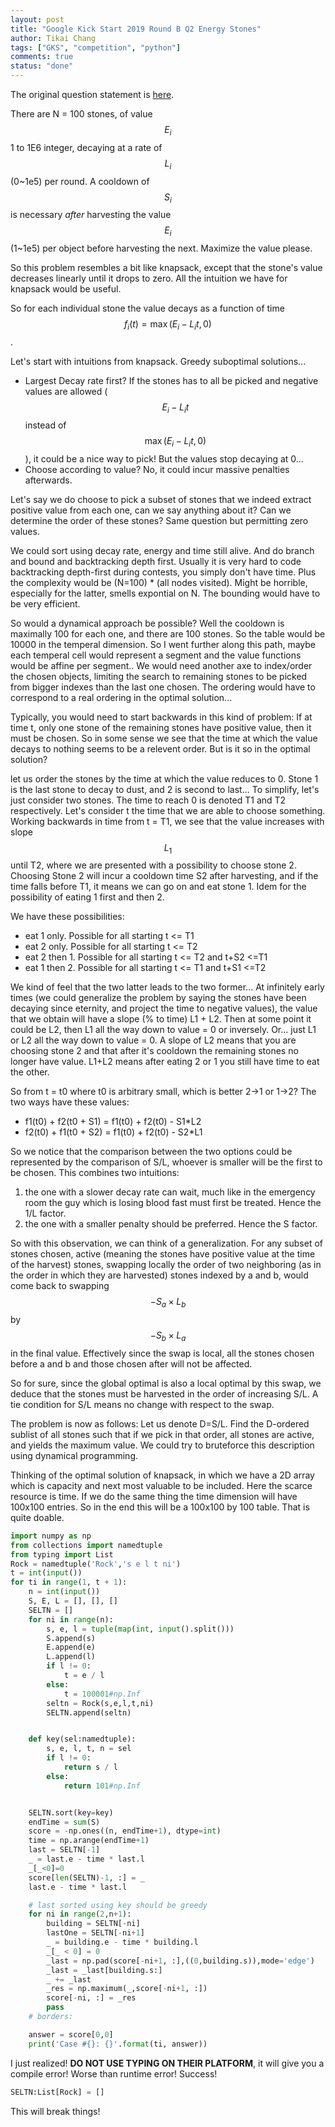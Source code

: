 ```yaml
---
layout: post
title: "Google Kick Start 2019 Round B Q2 Energy Stones"
author: Tikai Chang
tags: ["GKS", "competition", "python"]
comments: true
status: "done"
---
```


The original question statement is [here](https://codingcompetitions.withgoogle.com/kickstart/round/0000000000050eda/00000000001198c3).

There are N = 100 stones, of value $$E_i$$ 1 to 1E6 integer, decaying at a rate of $$L_i$$ (0~1e5) per round. A cooldown of $$S_i$$ is necessary *after* harvesting the value $$E_i$$ (1~1e5) per object before harvesting the next. Maximize the value please.

So this problem resembles a bit like knapsack, except that the stone's value decreases linearly until it drops to zero. All the intuition we have for knapsack would be useful.

So for each individual stone the value decays as a function of time $$f_i(t) = \max(E_i - L_i t, 0)$$.

Let's start with intuitions from knapsack. Greedy suboptimal solutions...
- Largest Decay rate first? If the stones has to all be picked and negative values are allowed ($$E_i - L_i t$$ instead of $$\max(E_i - L_i t, 0)$$), it could be a nice way to pick! But the values stop decaying at 0...
- Choose according to value? No, it could incur massive penalties afterwards.

Let's say we do choose to pick a subset of stones that we indeed extract positive value from each one, can we say anything about it? Can we determine the order of these stones? Same question but permitting zero values.

We could sort using decay rate, energy and time still alive. And do branch and bound and backtracking depth first. Usually it is very hard to code backtracking depth-first during contests, you simply don't have time. Plus the complexity would be (N=100) * (all nodes visited). Might be horrible, especially for the latter, smells expontial on N. The bounding would have to be very efficient.

So would a dynamical approach be possible? Well the cooldown is maximally 100 for each one, and there are 100 stones. So the table would be 10000 in the temperal dimension. So I went further along this path, maybe each temperal cell would represent a segment and the value functions would be affine per segment.. We would need another axe to index/order the chosen objects, limiting the search to remaining stones to be picked from bigger indexes than the last one chosen. The ordering would have to correspond to a real ordering in the optimal solution...

Typically, you would need to start backwards in this kind of problem:
If at time t, only one stone of the remaining stones have positive value, then it must be chosen. So in some sense we see that the time at which the value decays to nothing seems to be a relevent order. But is it so in the optimal solution?

let us order the stones by the time at which the value reduces to 0. Stone 1 is the last stone to decay to dust, and 2 is second to last... To simplify, let's just consider two stones. The time to reach 0 is denoted T1 and T2 respectively.
Let's consider t the time that we are able to choose something.
Working backwards in time from t = T1, we see that the value increases with slope $$L_1$$ until T2, where we are presented with a possibility to choose stone 2.
Choosing Stone 2 will incur a cooldown time S2 after harvesting, and if the time falls before T1, it means we can go on and eat stone 1. Idem for the possibility of eating 1 first and then 2.

We have these possibilities:
- eat 1 only. Possible for all starting t <= T1
- eat 2 only. Possible for all starting t <= T2
- eat 2 then 1. Possible for all starting t <= T2 and t+S2 <=T1
- eat 1 then 2. Possible for all starting t <= T1 and t+S1 <=T2

We kind of feel that the two latter leads to the two former...
At infinitely early times (we could generalize the problem by saying the stones have been decaying since eternity, and project the time to negative values), the value that we obtain will have a slope (% to time) L1 + L2. Then at some point it could be L2, then L1 all the way down to value = 0 or inversely. Or... just L1 or L2 all the way down to value = 0. A slope of L2 means that you are choosing stone 2 and that after it's cooldown the remaining stones no longer have value. L1+L2 means after eating 2 or 1 you still have time to eat the other.

So from t = t0 where t0 is arbitrary small, which is better 2->1 or 1->2? The two ways have these values:
- f1(t0) + f2(t0 + S1) = f1(t0) + f2(t0) - S1*L2
- f2(t0) + f1(t0 + S2) = f1(t0) + f2(t0) - S2*L1

So we notice that the comparison between the two options could be represented by the comparison of S/L, whoever is smaller will be the first to be chosen. This combines two intuitions:
1. the one with a slower decay rate can wait, much like in the emergency room the guy which is losing blood fast must first be treated. Hence the 1/L factor.
2. the one with a smaller penalty should be preferred. Hence the S factor.

So with this observation, we can think of a generalization. For any subset of stones chosen, active (meaning the stones have positive value at the time of the harvest) stones, swapping locally the order of two neighboring (as in the order in which they are harvested) stones indexed by a and b, would come back to swapping $$-S_a \times L_b$$ by $$-S_b \times L_a$$ in the final value. Effectively since the swap is local, all the stones chosen before a and b and those chosen after will not be affected.

So for sure, since the global optimal is also a local optimal by this swap, we deduce that the stones must be harvested in the order of increasing S/L. A tie condition for S/L means no change with respect to the swap.

The problem is now as follows:
Let us denote D=S/L. Find the D-ordered sublist of all stones such that if we pick in that order, all stones are active, and yields the maximum value. We could try to bruteforce this description using dynamical programming.

Thinking of the optimal solution of knapsack, in which we have a 2D array which is capacity and next most valuable to be included. Here the scarce resource is time. If we do the same thing the time dimension will have 100x100 entries. So in the end this will be a 100x100 by 100 table. That is quite doable.

```python
import numpy as np
from collections import namedtuple
from typing import List
Rock = namedtuple('Rock','s e l t ni')
t = int(input())
for ti in range(1, t + 1):
    n = int(input())
    S, E, L = [], [], []
    SELTN = []
    for ni in range(n):
        s, e, l = tuple(map(int, input().split()))
        S.append(s)
        E.append(e)
        L.append(l)
        if l != 0:
            t = e / l
        else:
            t = 100001#np.Inf
        seltn = Rock(s,e,l,t,ni)
        SELTN.append(seltn)


    def key(sel:namedtuple):
        s, e, l, t, n = sel
        if l != 0:
            return s / l
        else:
            return 101#np.Inf


    SELTN.sort(key=key)
    endTime = sum(S)
    score = -np.ones((n, endTime+1), dtype=int)
    time = np.arange(endTime+1)
    last = SELTN[-1]
    _ = last.e - time * last.l
    _[_<0]=0
    score[len(SELTN)-1, :] = _
    last.e - time * last.l

    # last sorted using key should be greedy
    for ni in range(2,n+1):
        building = SELTN[-ni]
        lastOne = SELTN[-ni+1]
        _ = building.e - time * building.l
        _[_ < 0] = 0
        _last = np.pad(score[-ni+1, :],((0,building.s)),mode='edge')
        _last = _last[building.s:]
        _ += _last
        _res = np.maximum(_,score[-ni+1, :])
        score[-ni, :] = _res
        pass
    # borders:

    answer = score[0,0]
    print('Case #{}: {}'.format(ti, answer))

```

I just realized! **DO NOT USE TYPING ON THEIR PLATFORM**, it will give you a compile error! Worse than runtime error! Success!

```python
SELTN:List[Rock] = []
```
This will break things!
